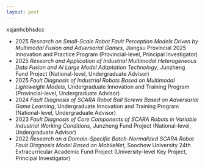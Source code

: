 ```yaml
---
layout: post
---
```

xsjanhcbhsdcc


- 2025 *Research on Small-Scale Robot Fault Perception Models Driven by Multimodal Fusion and Adversarial Games*, Jiangsu Provincial 2025 Innovation and Practice Program (Provincial-level, Principal Investigator)  
- 2025 *Research and Application of Industrial Multimodal Heterogeneous Data Fusion and AI Large Model Adaptation Technology*, Junzheng Fund Project (National-level, Undergraduate Advisor)  
- 2025 *Fault Diagnosis of Industrial Robots Based on Multimodal Lightweight Models*, Undergraduate Innovation and Training Program (Provincial-level, Undergraduate Advisor)  
- 2024 *Fault Diagnosis of SCARA Robot Ball Screws Based on Adversarial Game Learning*, Undergraduate Innovation and Training Program (National-level, Undergraduate Advisor)  
- 2023 *Fault Diagnosis of Core Components of SCARA Robots in Variable Industrial Working Conditions*, Junzheng Fund Project (National-level, Undergraduate Advisor)  
- 2022 *Research on a Domain-Specific Batch-Normalized SCARA Robot Fault Diagnosis Model Based on MobileNet*, Soochow University 24th Extracurricular Academic Fund Project (University-level Key Project, Principal Investigator)  
